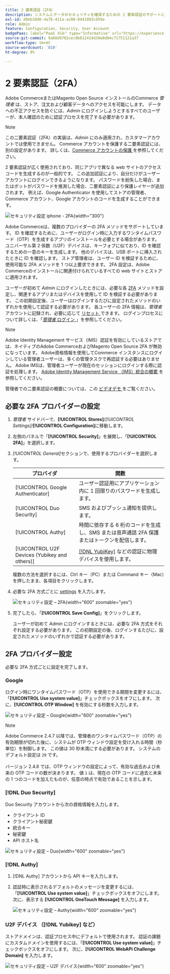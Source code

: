 ```yaml
---
title: 2 要素認証（2FA）
description: システムとデータのセキュリティを確保するための 2 要素認証のサポートについて説明します。
exl-id: d9eb3dd6-4a7b-411a-ac08-0441803cd59a
role: Admin
feature: Configuration, Security, User Account
badgePaas: label="PaaS のみ" type="Informative" url="https://experienceleague.adobe.com/en/docs/commerce/user-guides/product-solutions" tooltip="Adobe Commerce on Cloud プロジェクト（Adobeが管理する PaaS インフラストラクチャ）およびオンプレミスプロジェクトにのみ適用されます。"
source-git-commit: 9a68d9702cec9b812414d39e8d04c71751121a37
workflow-type: tm+mt
source-wordcount: '810'
ht-degree: 0%

---
```


# 2 要素認証（2FA）

Adobe CommerceまたはMagento Open Source インストールのCommerce _管理者_ は、ストア、注文および顧客データへのアクセスを可能にします。 データへの不正アクセスを防ぐには、_Admin_ にログインしようとするすべてのユーザーが、本人確認のために認証プロセスを完了する必要があります。

>[!NOTE]
>
>この二要素認証（2FA）の実装は、_Admin_ にのみ適用され、カスタマーアカウントでは使用できません。 Commerce アカウントを保護する二要素認証には、別の設定があります。 詳しくは、[Commerce アカウントの保護 ](../getting-started/commerce-account-secure.md) を参照してください。

2 要素認証が広く使用されており、同じアプリで異なる web サイトのアクセスコードを生成するのが一般的です。 この追加認証により、自分だけがユーザーアカウントにログインできるようになります。 パスワードを紛失した場合、またはボットがパスワードを推測した場合、二要素認証により保護レイヤーが追加されます。 例えば、Google Authenticator を使用してストアの管理者、Commerce アカウント、Google アカウントのコードを生成することができます。

![ セキュリティ設定 iphone - 2FA](./assets/google-authenticator-iphone.png){width="300"}

Adobe Commerceは、複数のプロバイダーの 2FA メソッドをサポートしています。 ID を確認するために、ユーザーがログイン時に入力するワンタイムパスワード（OTP）を生成するアプリのインストールを必要とする場合があります。 ユニバーサル第 2 係数（U2F）デバイスは、キーフォブに似ており、ID を確認するための一意のキーを生成します。 他のデバイスは、USB ポートに挿入されたときに ID を確認します。 ストア管理者は、ユーザー ID を検証するために、使用可能な 2FA メソッドを 1 つ以上要求できます。 2FA 設定は、Adobe Commerceのインストールに関連付けられているすべての web サイトとストアに適用されます。

ユーザーが初めて _Admin_ にログインしたときには、必要な各 [2FA](../configuration-reference/security/2fa.md) メソッドを設定し、関連するアプリまたはデバイスを使用して ID を検証する必要があります。 この初期設定後、ユーザーはログインするたびに設定されたメソッドのいずれかを使用して認証する必要があります。 各ユーザーの 2FA 情報は、_管理者_ アカウントに記録され、必要に応じて [ リセット ](security-two-factor-authentication-manage.md) できます。 ログインプロセスについて詳しくは、「[_管理者_ ログイン ](../getting-started/admin-signin.md)」を参照してください。

>[!NOTE]
>
>Adobe Identity Management サービス（IMS）認証を有効にしているストアでは、ネイティブのAdobe CommerceおよびMagento Open Source 2FA が無効になっています。 Adobe資格情報を使用してCommerce インスタンスにログインしている管理者ユーザーは、多くの管理タスクで再認証する必要はありません。 Adobe IMSは、管理者ユーザーが現在のセッションにログインする際に認証を処理します。 [Adobe Identity Management Service （IMS）統合の概要 ](https://experienceleague.adobe.com/docs/commerce-admin/start/admin/ims/adobe-ims-integration-overview.html) を参照してください。

管理者での二要素認証の概要については、この [ ビデオデモ ](https://video.tv.adobe.com/v/339104?quality=12&learn=on) をご覧ください。

## 必要な 2FA プロバイダーの設定

1. _管理者_ サイドバーで、**[!UICONTROL Stores]**/_[!UICONTROL Settings]_/**[!UICONTROL Configuration]**&#x200B;に移動します。

1. 左側のパネルで「**[!UICONTROL Security]**」を展開し、「**[!UICONTROL 2FA]**」を選択します。

1. _[!UICONTROL General]_&#x200B;セクションで、使用するプロバイダーを選択します。

   | プロバイダ | 関数 |
   |--- |--- |
   | [!UICONTROL Google Authenticator] | ユーザー認証用にアプリケーション内に 1 回限りのパスワードを生成します。 |
   | [!UICONTROL Duo Security] | SMS およびプッシュ通知を提供します。 |
   | [!UICONTROL Authy] | 時間に依存する 6 桁のコードを生成し、SMS または音声通話 2FA 保護またはトークンを配信します。 |
   | [!UICONTROL U2F Devices (Yubikey and others)] | [[!DNL YubiKey]](https://www.yubico.com/) などの認証に物理デバイスを使用します。 |

   複数の方法を選択するには、Ctrl キー（PC）または Command キー（Mac）を押したまま、各項目をクリックします。

1. 必要な 2FA 方式ごとに [settings](../configuration-reference/security/2fa.md) を入力します。

   ![ セキュリティ設定 – 2FA](../configuration-reference/security/assets/2fa-general.png){width="600" zoomable="yes"}

1. 完了したら、「**[!UICONTROL Save Config]**」をクリックします。

   ユーザーが初めて _Admin_ にログインするときには、必要な 2FA 方式をそれぞれ設定する必要があります。 この初期設定の後、ログインするたびに、設定されたメソッドのいずれかで認証する必要があります。

## 2FA プロバイダー設定

必要な 2FA 方式ごとに設定を完了します。

### Google

ログイン時にワンタイムパスワード（OTP）を使用できる期間を変更するには、「**[!UICONTROL Use system value]**」チェックボックスをオフにします。 次に、**[!UICONTROL OTP Window]** を有効にする秒数を入力します。

![ セキュリティ設定 – Google](../configuration-reference/security/assets/2fa-google.png){width="600" zoomable="yes"}

>[!NOTE]
>
>Adobe Commerce 2.4.7 以降では、管理者のワンタイムパスワード（OTP）の有効期限が切れた後に、システムが OTP ウィンドウ設定を受け入れる時間（秒単位）を制御します。 この値は 30 秒未満にする必要があります。 システムのデフォルト設定は `29` です。<br><br> バージョン 2.4.6 では、OTP ウィンドウの設定によって、有効な過去および未来の OTP コードの数が決まります。 値 `1` は、現在の OTP コードに過去と未来の 1 つのコードを加えたものが、任意の時点で有効であることを示します。

### [!DNL Duo Security]

Duo Security アカウントから次の資格情報を入力します。

- クライアント ID
- クライアント秘密鍵
- 統合キー
- 秘密鍵
- API ホスト名

![ セキュリティ設定 – Duo](../configuration-reference/security/assets/2fa-duo-security.png){width="600" zoomable="yes"}

### [!DNL Authy]

1. [!DNL Authy] アカウントから API キーを入力します。

1. 認証時に表示されるデフォルトのメッセージを変更するには、「**[!UICONTROL Use system value]**」チェックボックスをオフにします。 次に、表示する **[!UICONTROL OneTouch Message]** を入力します。

   ![ セキュリティ設定 – Authy](../configuration-reference/security/assets/2fa-authy.png){width="600" zoomable="yes"}

### U2F デバイス （[!DNL Yubikey] など）

ストアドメインは、認証プロセス中にデフォルトで使用されます。 認証の課題にカスタムドメインを使用するには、「**[!UICONTROL Use system value]**」チェックボックスをオフにします。 次に、**[!UICONTROL WebAPi Challenge Domain]** を入力します。

![ セキュリティ設定 – U2F デバイス ](../configuration-reference/security/assets/2fa-u2f-key.png){width="600" zoomable="yes"}
